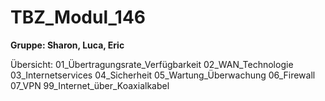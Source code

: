 # TBZ_Modul_146
**Gruppe: Sharon, Luca, Eric**

Übersicht:
01_Übertragungsrate_Verfügbarkeit
02_WAN_Technologie
03_Internetservices
04_Sicherheit
05_Wartung_Überwachung
06_Firewall
07_VPN
99_Internet_über_Koaxialkabel
